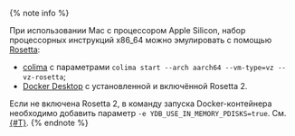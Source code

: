 {% note info %}

При использовании Mac с процессором Apple Silicon, набор процессорных инструкций x86_64 можно эмулировать с помощью [Rosetta](https://support.apple.com/en-us/102527):

- [colima](https://github.com/abiosoft/colima) c параметрами `colima start --arch aarch64 --vm-type=vz --vz-rosetta`;
- [Docker Desktop](https://docs.docker.com/desktop/setup/install/mac-install/) с установленной и включённой Rosetta 2.

Если не включена Rosetta 2, в команду запуска Docker-контейнера необходимо добавить параметр `-e YDB_USE_IN_MEMORY_PDISKS=true`. См. [{#T}](../configuration.md).
{% endnote %}
